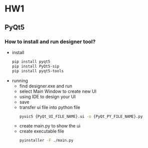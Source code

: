 # HW1
## PyQt5
### How to install and run designer tool?
* install
    ```sh
    pip install pyqt5
    pip install PyQt5-sip
    pip install pyqt5-tools
    ```
* running
    * find designer.exe and run
    * select Main Window to create new UI
    * using IDE to design your UI
    * save
    * transfer ui file into python file
        ```sh
        pyuic5 {PyQt_UI_FILE_NAME}.ui -o {PyQt_PY_FILE_NAME}.py
        ```
    * create main.py to show the ui
    * create executable file
        ```sh
        pyinstaller -F ./main.py
        ```